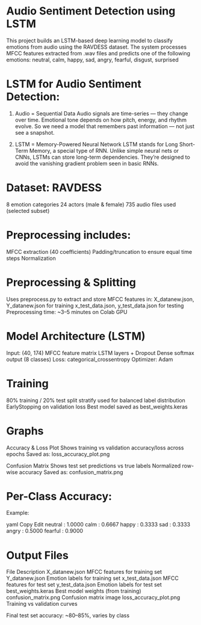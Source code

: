 # Audio Sentiment Detection using LSTM
This project builds an LSTM-based deep learning model to classify emotions from audio using the RAVDESS dataset. The system processes MFCC features extracted from .wav files and predicts one of the following emotions:
neutral, calm, happy, sad, angry, fearful, disgust, surprised

# LSTM for Audio Sentiment Detection:

1. Audio = Sequential Data
Audio signals are time-series — they change over time.
Emotional tone depends on how pitch, energy, and rhythm evolve.
So we need a model that remembers past information — not just see a snapshot.

2. LSTM = Memory-Powered Neural Network
LSTM stands for Long Short-Term Memory, a special type of RNN.
Unlike simple neural nets or CNNs, LSTMs can store long-term dependencies.
They’re designed to avoid the vanishing gradient problem seen in basic RNNs.


# Dataset: RAVDESS

8 emotion categories
24 actors (male & female)
735 audio files used (selected subset)

# Preprocessing includes:

MFCC extraction (40 coefficients)
Padding/truncation to ensure equal time steps
Normalization

# Preprocessing & Splitting

Uses preprocess.py to extract and store MFCC features in:
X_datanew.json, Y_datanew.json for training
x_test_data.json, y_test_data.json for testing
Preprocessing time: ~3–5 minutes on Colab GPU

# Model Architecture (LSTM)

Input: (40, 174) MFCC feature matrix
LSTM layers + Dropout
Dense softmax output (8 classes)
Loss: categorical_crossentropy
Optimizer: Adam

# Training

80% training / 20% test split
stratify used for balanced label distribution
EarlyStopping on validation loss
Best model saved as best_weights.keras

# Graphs

Accuracy & Loss Plot
Shows training vs validation accuracy/loss across epochs
Saved as: loss_accuracy_plot.png

Confusion Matrix
Shows test set predictions vs true labels
Normalized row-wise accuracy
Saved as: confusion_matrix.png

# Per-Class Accuracy:
Example:

yaml
Copy
Edit
neutral : 1.0000
calm    : 0.6667
happy   : 0.3333
sad     : 0.3333
angry   : 0.5000
fearful : 0.9000


# Output Files
File	Description
X_datanew.json	MFCC features for training set
Y_datanew.json	Emotion labels for training set
x_test_data.json	MFCC features for test set
y_test_data.json	Emotion labels for test set
best_weights.keras	Best model weights (from training)
confusion_matrix.png	Confusion matrix image
loss_accuracy_plot.png	Training vs validation curves



Final test set accuracy: ~80–85%, varies by class
